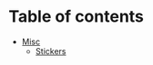 Table of contents
=================

<!--ts-->
* [Misc](https://github.com/meetox80/zstio/tree/main/misc/)
	* [Stickers](https://github.com/meetox80/zstio/tree/main/misc/stickers)
<!--te-->

